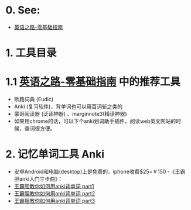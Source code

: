 # 0. See:
  - [英语之路-零基础指南](https://zhuanlan.zhihu.com/p/78623526)

# 1. 工具目录
# 1.1 [英语之路-零基础指南](https://zhuanlan.zhihu.com/p/78623526) 中的推荐工具

- 欧路词典 (Eudic) 
- Anki (复习软件)，背单词也可以用百词斩之类的 
- 蒙哥阅读器 (泛读神器) 、marginnote3(精读神器)
- 如果用chrome的话，可以下个anki划词助手插件，阅读web英文网站的时候，查词很方便。

# 2. 记忆单词工具 Anki
  - 安卓Android和电脑(desktop)上是免费的，iphone收费$25=￥150
  -《王霸胆anki入门三步曲》：
  - [王霸胆教你如何用anki背单词 part1](https://v.qq.com/x/cover/rgcpcek3q7n6633/y0168y68gxl.html)
  - [王霸胆教你如何用anki背单词 part2](https://v.qq.com/x/page/m0169d23jc9.html)
  - [王霸胆教你如何用anki背单词 part3](https://v.qq.com/x/page/t0169en8ecd.html)


